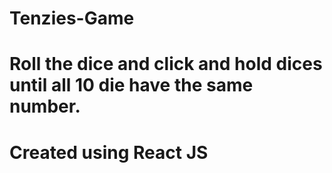 # Tenzies-Game


# Roll the dice and click and hold dices until all 10 die have the same number. 

# Created using React JS
